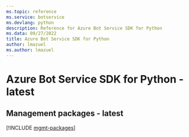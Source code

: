 ```yaml
---
ms.topic: reference
ms.service: botservice
ms.devlang: python
description: Reference for Azure Bot Service SDK for Python
ms.data: 09/27/2022
title: Azure Bot Service SDK for Python
author: lmazuel
ms.author: lmazuel
---
```

# Azure Bot Service SDK for Python - latest

## Management packages - latest
[!INCLUDE [mgmt-packages](bot-service-mgmt-index.md)]